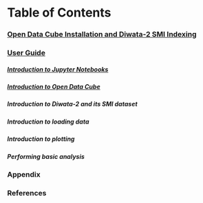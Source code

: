 # Table of Contents
### [Open Data Cube Installation and Diwata-2 SMI Indexing](https://gitlab.com/grasped/odc-notebook/-/blob/main/installation.md#open-data-cube-installation-and-diwata-2-smi-indexing)
### [User Guide](https://gitlab.com/grasped/odc-notebook/-/blob/main/user_guide.md#user-guide)
##### [Introduction to Jupyter Notebooks](https://gitlab.com/grasped/odc-notebook/-/blob/main/intro_jupyter_notebooks.md#introduction-to-jupyter-notebooks)
##### [Introduction to Open Data Cube](https://gitlab.com/grasped/odc-notebook/-/blob/main/intro_open_data_cube.md#introduction-to-open-data-cube)
##### Introduction to Diwata-2 and its SMI dataset
##### Introduction to loading data
##### Introduction to plotting
##### Performing basic analysis

### Appendix
### References
